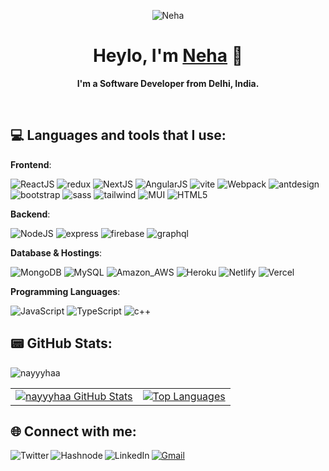 <p align="center">
  <img align="center" src="https://em-content.zobj.net/thumbs/320/apple/354/woman-technologist_1f469-200d-1f4bb.png" alt="Neha" />
  <h1 align="center">Heylo, I'm <a href="https://nehagupta.netlify.app/">Neha</a> 💫</h1>
  <p align="center"><strong>I'm a Software Developer from Delhi, India.</strong></p>
</p>

</br>

## 💻 Languages and tools that I use:

**Frontend**: 
<p>
  <img src="https://img.shields.io/badge/React-20232A?style=for-the-badge&logo=react&logoColor=61DAFB" alt="ReactJS" /> 
  <img src="https://img.shields.io/badge/Redux-593D88?style=for-the-badge&logo=redux&logoColor=white" alt="redux" />
  <img src="https://img.shields.io/badge/next.js-000000?style=for-the-badge&logo=nextdotjs&logoColor=white" alt="NextJS" /> 
  <img src="https://img.shields.io/badge/Angular-DD0031?style=for-the-badge&logo=angular&logoColor=white" alt="AngularJS" />
  <img src="https://img.shields.io/badge/Vite-B73BFE?style=for-the-badge&logo=vite&logoColor=FFD62E" alt="vite" />
  <img src="https://img.shields.io/badge/Webpack-8DD6F9?style=for-the-badge&logo=Webpack&logoColor=white" alt="Webpack" />
  <img src="https://img.shields.io/badge/Ant%20Design-1890FF?style=for-the-badge&logo=antdesign&logoColor=white" alt="antdesign" /> 
  <img src="https://img.shields.io/badge/Bootstrap-563D7C?style=for-the-badge&logo=bootstrap&logoColor=white" alt="bootstrap" />
  <img src="https://img.shields.io/badge/Sass-CC6699?style=for-the-badge&logo=sass&logoColor=white" alt="sass" /> 
  <img src="https://img.shields.io/badge/Tailwind_CSS-38B2AC?style=for-the-badge&logo=tailwind-css&logoColor=white" alt="tailwind" />
  <img src="https://img.shields.io/badge/MUI-%230081CB.svg?style=for-the-badge&logo=mui&logoColor=white" alt="MUI" />
  <img src="https://img.shields.io/badge/HTML5-ED9526?style=for-the-badge&logo=html5&logoColor=white" alt="HTML5" />
</p>

**Backend**: 
<p>
  <img src="https://img.shields.io/badge/Node.js-339933?style=for-the-badge&logo=nodedotjs&logoColor=white" alt="NodeJS" /> 
  <img src="https://img.shields.io/badge/Express.js-000000?style=for-the-badge&logo=express&logoColor=white" alt="express" />
  <img src="https://img.shields.io/badge/firebase-ffca28?style=for-the-badge&logo=firebase&logoColor=black" alt="firebase" /> 
  <img src="https://img.shields.io/badge/GraphQl-E10098?style=for-the-badge&logo=graphql&logoColor=white" alt="graphql" />
</p>

**Database & Hostings**:
<p>
  <img src="https://img.shields.io/badge/MongoDB-4EA94B?style=for-the-badge&logo=mongodb&logoColor=white" alt="MongoDB" />
  <img src="https://img.shields.io/badge/MySQL-005C84?style=for-the-badge&logo=mysql&logoColor=white" alt="MySQL" />
  <img src="https://img.shields.io/badge/Amazon_AWS-FF9900?style=for-the-badge&logo=amazonaws&logoColor=white" alt="Amazon_AWS" /> 
  <img src="https://img.shields.io/badge/Heroku-430098?style=for-the-badge&logo=heroku&logoColor=white" alt="Heroku" />
  <img src="https://img.shields.io/badge/Netlify-00C7B7?style=for-the-badge&logo=netlify&logoColor=white" alt="Netlify" /> 
  <img src="https://img.shields.io/badge/Vercel-000000?style=for-the-badge&logo=vercel&logoColor=white" alt="Vercel" />
</p>

**Programming Languages**: 
<p>
  <img src="https://img.shields.io/badge/JavaScript-323330?style=for-the-badge&logo=javascript&logoColor=F7DF1E" alt="JavaScript" /> 
  <img src="https://img.shields.io/badge/TypeScript-007ACC?style=for-the-badge&logo=typescript&logoColor=white" alt="TypeScript" />
  <img src="https://img.shields.io/badge/C%2B%2B-00599C?style=for-the-badge&logo=c%2B%2B&logoColor=white" alt="c++" /> 
</p>

## 📟 GitHub Stats:

<img src="https://komarev.com/ghpvc/?username=nayyyhaa&style=for-the-badge" alt="nayyyhaa" />

<table>
  <tr>
    <td>
      <a href="https://github.com/nayyyhaa/nayyyhaa"> <img src="https://github-readme-stats-arasgungore.vercel.app/api?username=nayyyhaa&hide_border=true&show_icons=true&count_private=true&theme=dracula" alt="nayyyhaa GitHub Stats" /> </a>
    </td>
    <td>
      <a href="https://github.com/anuraghazra/github-readme-stats"> <img src="https://github-readme-stats-arasgungore.vercel.app/api/top-langs/?username=nayyyhaa&hide_border=true&langs_count=8&layout=compact&count_private=true&theme=dracula" alt="Top Languages" /> </a>
    </td>
  </tr>
</table>




## 🌐 Connect with me:
<a href="mailto:nehaguptang.ng@gmail.com"><img src="https://img.shields.io/badge/Gmail-DA100B?style=for-the-badge&logo=gmail&logoColor=white" alt="Gmail"/></a> 
<a href="https://twitter.com/nayyyhaa"><img src="https://img.shields.io/badge/Twitter-1672EC?style=for-the-badge&logo=twitter&logoColor=white" alt="Twitter"  align="left"/></a>
<a href="https://dev.to/nayyyhaa"><img src="https://img.shields.io/badge/dev.to-0A0A0A?style=for-the-badge&logo=devdotto&logoColor=white" alt="Hashnode" align="left" /> </a>
<a href="https://linkedin.com/in/nayyyhaa"><img src="https://img.shields.io/badge/LinkedIn-223189?style=for-the-badge&logo=linkedin&logoColor=white" alt="LinkedIn" align="left"/></a>
